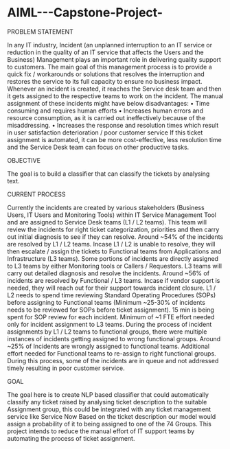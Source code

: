 # AIML---Capstone-Project-

PROBLEM STATEMENT

In any IT industry, Incident (an unplanned interruption to an IT service or reduction in the quality of an IT service that affects the Users and the Business) Management plays an important role in delivering quality support to customers. The main goal of this management process is to provide a quick fix / workarounds or solutions that resolves the interruption and restores the service to its full capacity to ensure no business impact. Whenever an incident is created, it reaches the Service desk team and then it gets assigned to the respective teams to work on the incident.
The manual assignment of these incidents might have below disadvantages:
• Time consuming and requires human efforts
• Increases human errors and resource consumption, as it is carried out ineffectively because of the misaddressing.
• Increases the response and resolution times which result in user satisfaction deterioration / poor customer service
If this ticket assignment is automated, it can be more cost-effective, less resolution time and the Service Desk team can focus on other productive tasks.

OBJECTIVE

The goal is to build a classifier that can classify the tickets by analysing text.

CURRENT PROCESS

Currently the incidents are created by various stakeholders (Business Users, IT Users and Monitoring Tools) within IT Service Management Tool and are assigned to Service Desk teams (L1 / L2 teams). This team will review the incidents for right ticket categorization, priorities and then carry out initial diagnosis to see if they can resolve. Around ~54% of the incidents are resolved by L1 / L2 teams. Incase L1 / L2 is unable to resolve, they will then escalate / assign the tickets to Functional teams from Applications and Infrastructure (L3 teams). Some portions of incidents are directly assigned to L3 teams by either Monitoring tools or Callers / Requestors. L3 teams will carry out detailed diagnosis and resolve the incidents. Around ~56% of incidents are resolved by Functional / L3 teams. Incase if vendor support is needed, they will reach out for their support towards incident closure.
L1 / L2 needs to spend time reviewing Standard Operating Procedures (SOPs) before assigning to Functional teams (Minimum ~25-30% of incidents needs to be reviewed for SOPs before ticket assignment). 15 min is being spent for SOP review for each incident. Minimum of ~1 FTE effort needed only for incident assignment to L3 teams.
During the process of incident assignments by L1 / L2 teams to functional groups, there were multiple instances of incidents getting assigned to wrong functional groups. Around ~25% of Incidents are wrongly assigned to functional teams. Additional effort needed for Functional teams to re-assign to right functional groups. During this process, some of the incidents are in queue and not addressed timely resulting in poor customer service.

GOAL

The goal here is to create NLP based classifier that could automatically classify any ticket raised by analysing ticket description to the suitable Assignment group, this could be integrated with any ticket management service like Service Now
Based on the ticket description our model would assign a probability of it to being assigned to one of the 74 Groups.
This project intends to reduce the manual effort of IT support teams by automating the process of ticket assignment.
